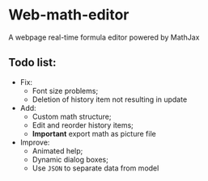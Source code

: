 # Web-math-editor
A webpage real-time formula editor powered by MathJax

## Todo list:
- Fix:  
    - Font size problems;
    - Deletion of history item not resulting in update
- Add: 
    - Custom math structure; 
    - Edit and reorder history items; 
    - **Important** export math as picture file
- Improve: 
    - Animated help;
    - Dynamic dialog boxes;
    - Use `JSON` to separate data from model
